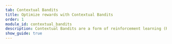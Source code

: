 ```yaml
---
tab: Contextual Bandits
title: Optimize rewards with Contextual Bandits
order: 1
module_id: contextual_bandits
description: Contextual Bandits are a form of reinforcement learning (RL). The vast majority of production real-world RL systems prefer contextual bandits techniques. <br><br> For an overview of a contextual bandit problem and how to use Vowpal Wabbit in a CB setting with Python, read the contextual bandit tutorial.  
show_guide: true
---
```

